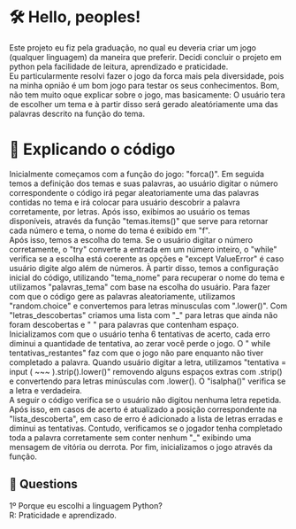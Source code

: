 <h1>🛠️ Hello, peoples!</h1>
<p>
Este projeto eu fiz pela graduação, no qual eu deveria criar um jogo (qualquer linguagem) da maneira que preferir. Decidi concluir o projeto em python pela facilidade de leitura, aprendizado e praticidade.<br>
Eu particularmente resolvi fazer o jogo da forca mais pela diversidade, pois na minha opnião é um bom jogo para testar os seus conhecimentos. Bom, não tem muito oque explicar sobre o jogo, mas basicamente: O usuário tera de escolher um tema e à partir disso será gerado aleatóriamente uma das palavras descrito na função do tema.
</p>

<h1>📌 Explicando o código</h1>
<p>
  Inicialmente começamos com a função do jogo: "forca()". Em seguida temos a definição dos temas e suas palavras, ao usuário digitar o número correspondente o código irá pegar aleatoriamente uma das palavras contidas no  tema e irá colocar para usuário descobrir a palavra corretamente, por letras. Após isso, exibimos ao usuário os temas disponíveis, através da função "temas.items()" que serve para retornar cada número e tema, o nome do tema é exibido em "f".<br>Após isso, temos a escolha do tema. Se o usuário digitar o número corretamente, o "try" converte a entrada em um número inteiro, o "while" verifica se a escolha está coerente as opções e "except ValueError" é caso usuário digite algo além de números. À partir disso, temos a configuração inicial do código, utilizando "tema_nome" para recuperar o nome do tema e utilizamos "palavras_tema" com base na escolha do usuário. Para fazer com que o código gere as palavras aleatoriamente, utilizamos "random.choice" e convertemos para letras minusculas com ".lower()". Com "letras_descobertas" criamos uma lista com "_" para letras que ainda não foram descobertas e " " para palavras que contenham espaço. Inicializamos com que o usuário tenha 6 tentativas de acerto, cada erro diminui  a quantidade de tentativa, ao zerar você perde o jogo. O " while tentativas_restantes" faz com que o jogo não pare enquanto não tiver completado a palavra. Quando usuário digitar a letra, utilizamos "tentativa = input ( ~~~ ).strip().lower()" removendo alguns espaços extras com .strip() e convertendo para letras minúsculas com .lower(). O "isalpha()" verifica se a letra e verdadeira.<br>A seguir o código verifica se o usuário não digitou nenhuma letra repetida. Após isso, em casos de acerto é atualizado a posição correspondente na "lista_descoberta", em caso de erro é adicionado a lista de letras erradas e diminui as tentativas. Contudo, verificamos se o jogador tenha completado toda a palavra corretamente sem conter nenhum "_" exibindo uma mensagem de vitória ou derrota. Por fim, inicializamos o jogo através da função.
</p>


<h2>📂 Questions</h2>
<p>1º Porque eu escolhi a linguagem Python?<br>R: Praticidade e aprendizado.
</p>
